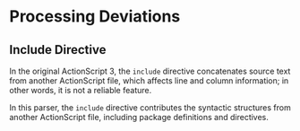 # Processing Deviations

## Include Directive

In the original ActionScript 3, the `include` directive concatenates source text from another ActionScript file, which affects line and column information; in other words, it is not a reliable feature.

In this parser, the `include` directive contributes the syntactic structures from another ActionScript file, including package definitions and directives.
